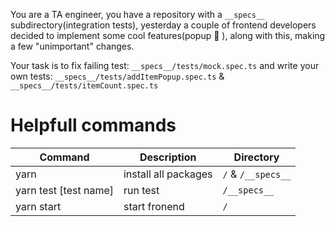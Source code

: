 You are a TA engineer, you have a repository with a `__specs__` subdirectory(integration tests), yesterday a couple of frontend developers decided to implement some cool features(popup 🤯 ), along with this, making a few "unimportant" changes.

Your task is to fix failing test: `__specs__/tests/mock.spec.ts` and write your own tests: `__specs__/tests/addItemPopup.spec.ts` & `__specs__/tests/itemCount.spec.ts`

# Helpfull commands

| Command               | Description          | Directory          |
| --------------------- | -------------------- | ------------------ |
| yarn                  | install all packages | `/` & `/__specs__` |
| yarn test [test name] | run test             | `/__specs__`       |
| yarn start            | start fronend        | `/`                |
